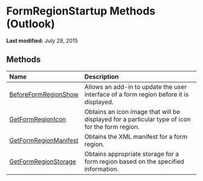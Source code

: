 
# FormRegionStartup Methods (Outlook)

 **Last modified:** July 28, 2015


## Methods



|**Name**|**Description**|
|:-----|:-----|
| [BeforeFormRegionShow](c93c2f6a-511f-15cd-eca2-4eb35af9939a.md)|Allows an add-in to update the user interface of a form region before it is displayed. |
| [GetFormRegionIcon](c1c0bd3f-3fae-8e9b-d579-58d609bbaa4e.md)|Obtains an icon image that will be displayed for a particular type of icon for the form region.|
| [GetFormRegionManifest](de752c6f-423a-ee2f-aa7e-d1107cf406a2.md)|Obtains the XML manifest for a form region.|
| [GetFormRegionStorage](685b5ed7-dd19-9040-664f-5deff6e738c7.md)|Obtains appropriate storage for a form region based on the specified information.|
